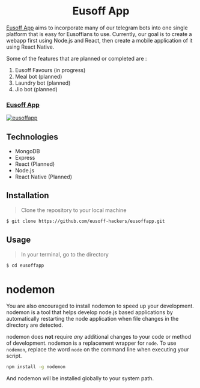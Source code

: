 <h1 align="center">Eusoff App</h1>
<p>
<a href="https://eusoffapp.herokuapp.com/">Eusoff App</a> aims to incorporate many of our telegram bots into one single platform that is easy for Eusoffians to use. Currently, our goal is to create a webapp first using Node.js and React, then create a mobile application of it using React Native.
  
Some of the features that are planned or completed are :
1. Eusoff Favours (in progress)
2. Meal bot (planned)
3. Laundry bot (planned)
4. Jio bot (planned)

### [Eusoff App](https://eusoffapp.herokuapp.com/)

  <a href="https://eusoffapp.herokuapp.com/">
    <img alt="eusoffapp" src="https://github.com/eusoff-hackers/eusoffapp/blob/master/media/eusoffapp.png" />
  </a>
  
## Technologies

- MongoDB
- Express
- React (Planned)
- Node.js
- React Native (Planned)

## Installation

> Clone the repository to your local machine

```sh
$ git clone https://github.com/eusoff-hackers/eusoffapp.git
```

## Usage
> In your terminal, go to the directory
```sh
$ cd eusoffapp
```
# nodemon

You are also encouraged to install nodemon to speed up your development. nodemon is a tool that helps develop node.js based applications by automatically restarting the node application when file changes in the directory are detected.

nodemon does **not** require *any* additional changes to your code or method of development. nodemon is a replacement wrapper for `node`. To use `nodemon`, replace the word `node` on the command line when executing your script.

```bash
npm install -g nodemon
```

And nodemon will be installed globally to your system path.
